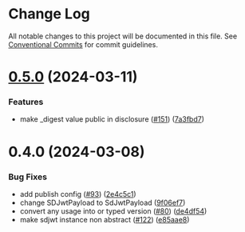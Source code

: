 # Change Log

All notable changes to this project will be documented in this file.
See [Conventional Commits](https://conventionalcommits.org) for commit guidelines.

# [0.5.0](https://github.com/openwallet-foundation-labs/sd-jwt-js/compare/v0.4.0...v0.5.0) (2024-03-11)


### Features

* make _digest value public in disclosure ([#151](https://github.com/openwallet-foundation-labs/sd-jwt-js/issues/151)) ([7a3fbd7](https://github.com/openwallet-foundation-labs/sd-jwt-js/commit/7a3fbd7db19b6501978340c972b171743d287285))





# 0.4.0 (2024-03-08)


### Bug Fixes

* add publish config ([#93](https://github.com/openwallet-foundation-labs/sd-jwt-js/issues/93)) ([2e4c5c1](https://github.com/openwallet-foundation-labs/sd-jwt-js/commit/2e4c5c176dc88e58e49d06783b7658d8ad872313))
* change SDJwtPayload to SdJwtPayload ([9f06ef7](https://github.com/openwallet-foundation-labs/sd-jwt-js/commit/9f06ef7bd31a1dff4e9bf988e425200a5e1aa82d))
* convert any usage into  or typed version ([#80](https://github.com/openwallet-foundation-labs/sd-jwt-js/issues/80)) ([de4df54](https://github.com/openwallet-foundation-labs/sd-jwt-js/commit/de4df54f2a0a77fdbf97e10abac555a98e70c6e0))
* make sdjwt instance non abstract ([#122](https://github.com/openwallet-foundation-labs/sd-jwt-js/issues/122)) ([e85aae8](https://github.com/openwallet-foundation-labs/sd-jwt-js/commit/e85aae89910f5d9468e29ef14ef3b3d3215b86fd))
